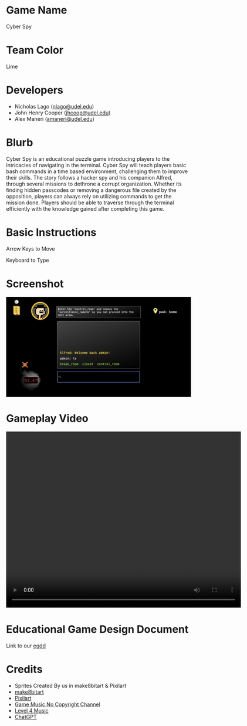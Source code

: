 # Game Name

Cyber Spy

# Team Color

Lime
# Developers

* Nicholas Lago (nlago@udel.edu)
* John Henry Cooper (jhcoop@udel.edu)
* Alex Maneri (amaneri@udel.edu)

# Blurb

Cyber Spy is an educational puzzle game introducing players to the intricacies of navigating in the terminal. Cyber Spy will teach players basic bash commands in a time based environment, challenging them to improve their skills. The story follows a hacker spy and his companion Alfred, through several missions to dethrone a corrupt organization. Whether its finding hidden passcodes or removing a dangerous file created by the opposition, players can always rely on utilizing commands to get the mission done. Players should be able to traverse through the terminal efficiently with the knowledge gained after completing this game.

# Basic Instructions

Arrow Keys to Move

Keyboard to Type

# Screenshot

![Gameplay Image](https://github.com/UD-S24-CISC374/final-project-lime/blob/main/docs/large.png)

# Gameplay Video

<video width="640" height="480" controls>
  <source src="https://drive.google.com/file/d/120nLjexkjQGDwh_3VhxRBaEudeolIu-i/view?usp=drive_link" type="video/mp4">
  Your browser does not support the video tag.
</video>

# Educational Game Design Document

Link to our [egdd](https://github.com/UD-S24-CISC374/final-project-lime/blob/main/docs/egdd.md)

# Credits

* Sprites Created By us in make8bitart & Pixilart
* [make8bitart](https://make8bitart.com/)
* [Pixilart](https://www.pixilart.com/)
* [Game Music No Copyright Channel](https://www.youtube.com/@Pixverses)
* [Level 4 Music](https://www.youtube.com/watch?v=MIppc7zfqis&list=PLO4jlmGoc6uAy9S9J3SPXv-UrHBm9Bgz9&index=2)
* [ChatGPT](https://chatgpt.com/)

